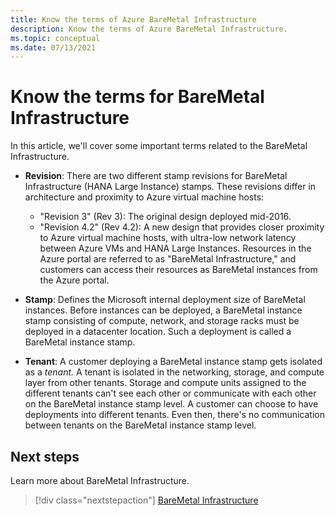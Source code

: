 ```yaml
---
title: Know the terms of Azure BareMetal Infrastructure
description: Know the terms of Azure BareMetal Infrastructure.
ms.topic: conceptual
ms.date: 07/13/2021
---
```


# Know the terms for BareMetal Infrastructure

In this article, we'll cover some important terms related to the BareMetal Infrastructure.

- **Revision**: There are two different stamp revisions for BareMetal Infrastructure (HANA Large Instance) stamps. These revisions differ in architecture and proximity to Azure virtual machine hosts:
    - "Revision 3" (Rev 3): The original design deployed mid-2016.
    - "Revision 4.2" (Rev 4.2): A new design that provides closer proximity to Azure virtual machine hosts, with ultra-low network latency between Azure VMs and HANA Large Instances. Resources in the Azure portal are referred to as "BareMetal Infrastructure," and customers can access their resources as BareMetal instances from the Azure portal.

- **Stamp**: Defines the Microsoft internal deployment size of BareMetal instances. Before instances can be deployed, a BareMetal instance stamp consisting of compute, network, and storage racks must be deployed in a datacenter location. Such a deployment is called a BareMetal instance stamp.

- **Tenant**: A customer deploying a BareMetal instance stamp gets isolated as a *tenant.* A tenant is isolated in the networking, storage, and compute layer from other tenants. Storage and compute units assigned to the different tenants can't see each other or communicate with each other on the BareMetal instance stamp level. A customer can choose to have deployments into different tenants. Even then, there's no communication between tenants on the BareMetal instance stamp level.

## Next steps

Learn more about BareMetal Infrastructure.

> [!div class="nextstepaction"]
> [BareMetal Infrastructure](concepts-baremetal-infrastructure-overview.md)
